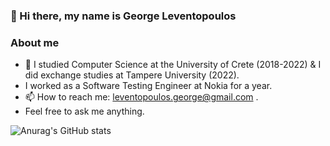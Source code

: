 ### 👋 Hi there, my name is George Leventopoulos


### About me
- 🔭 I studied Computer Science at the University of Crete (2018-2022) & I did exchange studies at Tampere University (2022).
- I worked as a Software Testing Engineer at Nokia for a year.
- 📫 How to reach me: leventopoulos.george@gmail.com .
- Feel free to ask me anything.

![Anurag's GitHub stats](https://github-readme-stats.vercel.app/api?username=georgeleve&theme=prussian&show_icons=true)
